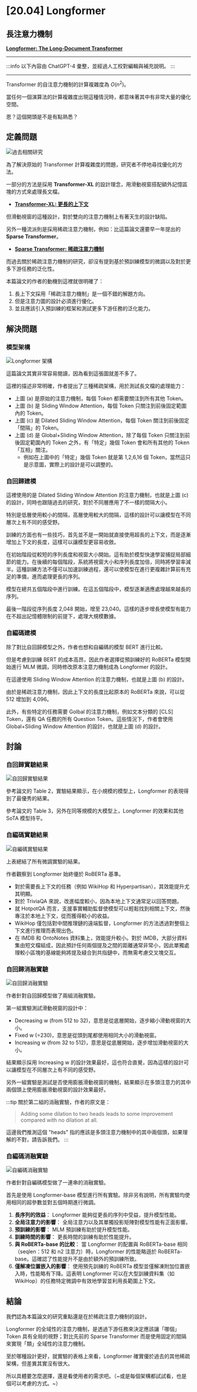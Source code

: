# [20.04] Longformer

## 長注意力機制

[**Longformer: The Long-Document Transformer**](https://arxiv.org/pdf/2004.05150)

---

:::info
以下內容由 ChatGPT-4 彙整，並經過人工校對編輯與補充說明。
:::

---

Transformer 的自注意力機制的計算複雜度為 $O(n^2)$。

當任何一個演算法的計算複雜度出現這種情況時，都意味著其中有非常大量的優化空間。

恩？這個開頭是不是有點熟悉？

## 定義問題

![過去相關研究](./img/img1.jpg)

為了解決原始的 Transformer 計算複雜度的問題，研究者不停地尋找優化的方法。

一部分的方法是採用 **Transformer-XL** 的設計理念，用滑動視窗搭配額外記憶區塊的方式來處理長文檔。

- [**Transformer-XL: 更長的上下文**](../1901-transformer-xl/index.md)

但滑動視窗的這種設計，對於雙向的注意力機制上有著天生的設計缺陷。

另外一種流派則是採用稀疏注意力機制，例如：比這篇論文還要早一年提出的 **Sparse Transformer**。

- [**Sparse Transformer: 稀疏注意力機制**](../1904-sparse-transformer/index.md)

而過去關於稀疏注意力機制的研究，卻沒有提到基於預訓練模型的微調以及對於更多下游任務的泛化性。

本篇論文的作者的動機到這裡就很明確了：

1. 長上下文採用「稀疏注意力機制」是一個不錯的解題方向。
2. 但是注意力圖的設計必須進行優化。
3. 並且應該引入預訓練的框架和測試更多下游任務的泛化能力。

## 解決問題

### 模型架構

![Longformer 架構](./img/img2.jpg)

這篇論文其實非常容易閱讀，因為看到這張圖就差不多了。

這裡的描述非常明確，作者提出了三種稀疏架構，用於測試長文檔的處理能力：

- 上圖 (a) 是原始的注意力機制，每個 Token 都需要關注到所有其他 Token。
- 上圖 (b) 是 Sliding Window Attention，每個 Token 只關注到前後固定範圍內的 Token。
- 上圖 (c) 是 Dilated Sliding Window Attention，每個 Token 關注到前後固定「間隔」的 Token。
- 上圖 (d) 是 Global+Sliding Window Attention，除了每個 Token 只關注到前後固定範圍內的 Token 之外，有「特定」幾個 Token 會和所有其他的 Token 「互相」關注。
  - 例如在上圖中的「特定」幾個 Token 就是第 1,2,6,16 個 Token，當然這只是示意圖，實際上的設計是可以調整的。

### 自回歸建模

這裡使用的是 Dilated Sliding Window Attention 的注意力機制，也就是上圖 (c) 的設計，同時也跟隨過去的研究，對於不同層應用了不一樣的間隔大小。

特別是低層使用較小的間隔，高層使用較大的間隔，這樣的設計可以讓模型在不同層次上有不同的感受野。

訓練的方面也有一些技巧，首先並不是一開始就直接使用超長的上下文，而是逐漸增加上下文的長度，這樣可以讓模型更容易收斂。

在初始階段從較短的序列長度和視窗大小開始。這有助於模型快速學習捕捉局部細節的能力。在後續的每個階段，系統將視窗大小和序列長度加倍，同時將學習率減半。這種訓練方法不僅可以加速訓練過程，還可以使模型在進行更複雜計算前有充足的準備，進而處理更長的序列。

模型在總共五個階段中進行訓練。在這五個階段中，模型逐漸適應處理越來越長的序列。

最後一階段從序列長度 2,048 開始，增至 23,040。這樣的逐步增長使模型有能力在不超出記憶體限制的前提下，處理大規模數據。

### 自編碼建模

除了對比自回歸模型之外，作者也想和自編碼的模型 BERT 進行比較。

但是考慮到訓練 BERT 的成本高昂，因此作者選擇從預訓練好的 RoBERTa 模型開始進行 MLM 微調，同時修改原本注意力機制成為 Longformer 的設計。

在這邊使用 Sliding Window Attention 的注意力機制，也就是上圖 (b) 的設計。

由於是稀疏注意力機制，因此上下文的長度比起原本的 RoBERTa 來說，可以從 512 增加到 4,096。

此外，有些特定的任務需要 Golbal 的注意力機制，例如文本分類的 \[CLS\] Token，還有 QA 任務的所有 Question Token。這些情況下，作者會使用 Global+Sliding Window Attention 的設計，也就是上圖 (d) 的設計。

## 討論

### 自回歸實驗結果

![自回歸實驗結果](./img/img3.jpg)

參考論文的 Table 2，實驗結果顯示，在小規模的模型上，Longformer 的表現得到了最優秀的結果。

參考論文的 Table 3，另外在同等規模的大模型上，Longformer 的效果和其他 SoTA 模型持平。

### 自編碼實驗結果

![自編碼實驗結果](./img/img5.jpg)

上表總結了所有微調實驗的結果。

作者觀察到 Longformer 始終優於 RoBERTa 基準。

- 對於需要長上下文的任務（例如 WikiHop 和 Hyperpartisan），其效能提升尤其明顯。
- 對於 TriviaQA 來說，改進幅度較小，因為本地上下文通常足以回答問題。
- 就 HotpotQA 而言，支援事實輔助監督使模型可以輕鬆找到相關上下文，然後專注於本地上下文，從而獲得較小的收益。
- WikiHop 僅包括對中間推理鏈的遠端監督，Longformer 的方法透過對整個上下文進行推理而表現出色。
- 在 IMDB 和 OntoNotes 資料集上，效能提升較小。對於 IMDB，大部分資料集由短文檔組成，因此預計任何兩個提及之間的距離通常非常小，因此單獨處理較小區塊的基線能夠將提及縫合到共指鏈中，而無需考慮交叉塊交互。

### 自回歸消融實驗

![自回歸消融實驗](./img/img4.jpg)

作者針對自回歸模型做了兩組消融實驗。

第一組實驗測試滑動視窗的設計中：

- Decreasing w (from 512 to 32)，意思是從底層開始，逐步縮小滑動視窗的大小。
- Fixed w (=230)，意思是從頭到尾都使用相同大小的滑動視窗。
- Increasing w (from 32 to 512)，意思是從底層開始，逐步增加滑動視窗的大小。

結果顯示採用 Increasing w 的設計效果最好，這也符合直覺，因為這樣的設計可以讓模型在不同層次上有不同的感受野。

另外一組實驗是測試是否使用膨脹滑動視窗的機制，結果顯示在多頭注意力的其中兩個頭上使用膨脹滑動視窗的設計效果最好。

:::tip
關於第二組的消融實驗，作者的原文是：

> Adding some dilation to two heads leads to some improvement compared with no dilation at all.

這邊我們推測這個 "heads" 指的應該是多頭注意力機制中的其中兩個頭，如果理解的不對，請告訴我們。
:::

### 自編碼消融實驗

![自編碼消融實驗](./img/img6.jpg)

作者針對自編碼模型做了一連串的消融實驗。

首先是使用 Longformer-base 模型進行所有實驗。除非另有說明，所有實驗均使用相同的超參數並對五個時期進行微調。

1. **長序列的效益**： Longformer 能夠從更長的序列中受益，提升模型性能。
2. **全局注意力的影響**： 全局注意力以及其單獨投影矩陣對模型性能有正面影響。
3. **預訓練的影響**： MLM 預訓練有助於提升模型性能。
4. **訓練時間的影響**： 更長時間的訓練有助於性能提升。
5. **與 RoBERTa-base 的比較**： 當 Longformer 的配置與 RoBERTa-base 相同（seqlen：512 和 n2 注意力）時，Longformer 的性能略遜於 RoBERTa-base。這確認了性能提升不是由於額外的預訓練所致。
6. **僅解凍位置嵌入的影響**： 使用預先訓練的 RoBERTa 模型並僅解凍附加位置嵌入時，性能略有下降。這表明 Longformer 可以在大型訓練資料集（如 WikiHop）的任務特定微調中有效地學習並利用長範圍上下文。

## 結論

我們認為本篇論文的研究重點還是在於稀疏注意力機制的設計。

Longformer 的全域性的注意力機制，是透過下游任務來決定應該讓「哪個」 Token 具有全局的視野；對比先前的 Sparse Transformer 而是使用固定的間隔來實現「類」全域性的注意力機制。

至於哪種設計更好，就實驗的表格上來看，Longformer 確實優於過去的其他稀疏架構，但差異其實沒有很大。

所以具體要怎麼選擇，還是看使用者的需求吧。（~或是每個架構都試試看，也是個可以考慮的方式。~）
